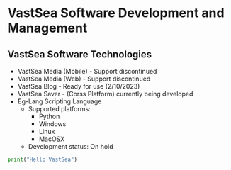 # VastSea Software Development and Management

## VastSea Software Technologies
- VastSea Media (Mobile) - Support discontinued
- VastSea Media (Web) - Support discontinued
- VastSea Blog - Ready for use (2/10/2023)
- VastSea Saver - (Corss Platform) currently being developed 
- Eg-Lang Scripting Language
  - Supported platforms:
    - Python
    - Windows
    - Linux
    - MacOSX
  - Development status: On hold
```python
print("Hello VastSea")
